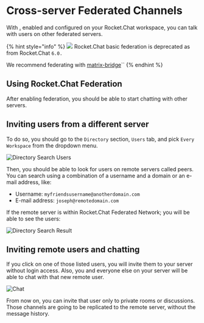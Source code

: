 # Cross-server Federated Channels

With [.](./ "mention") enabled and configured on your Rocket.Chat workspace, you can talk with users on other federated servers.

{% hint style="info" %}
![](<../../../../../.gitbook/assets/Deprecated (1).png>) Rocket.Chat basic federation is deprecated as from Rocket.Chat `6.0.`

We recommend federating with [matrix-bridge](../matrix-bridge/ "mention")\`\`
{% endhint %}

## Using Rocket.Chat Federation

After enabling federation, you should be able to start chatting with other servers.

## Inviting users from a different server

To do so, you should go to the `Directory` section, `Users` tab, and pick `Every Workspace` from the dropdown menu.

![Directory Search Users](../../../../../.gitbook/assets/directory.png)

Then, you should be able to look for users on remote servers called peers. You can search using a combination of a username and a domain or an e-mail address, like:

* Username: `myfriendsusername@anotherdomain.com`
* E-mail address: `joseph@remotedomain.com`

If the remote server is within Rocket.Chat Federated Network; you will be able to see the users:

![Directory Search Result](../../../../../.gitbook/assets/directory-result.png)

## Inviting remote users and chatting

If you click on one of those listed users, you will invite them to your server without login access. Also, you and everyone else on your server will be able to chat with that new remote user.

![Chat](../../../../../.gitbook/assets/chat.png)

From now on, you can invite that user only to private rooms or discussions. Those channels are going to be replicated to the remote server, without the message history.
